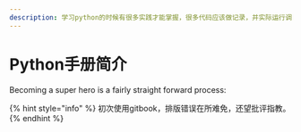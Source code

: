 ```yaml
---
description: 学习python的时候有很多实践才能掌握，很多代码应该做记录，并实际运行调试，故做此笔记，方便自己后续查阅。
---
```


# Python手册简介

Becoming a super hero is a fairly straight forward process:

{% hint style="info" %}
 初次使用gitbook，排版错误在所难免，还望批评指教。
{% endhint %}




